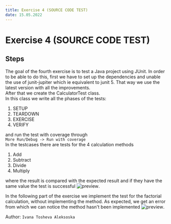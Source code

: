 ```yaml
---
title: Exercise 4 (SOURCE CODE TEST)  
date: 15.05.2022
---
```

# Exercise 4 (SOURCE CODE TEST)  

## Steps 

The goal of the fourth exercise is to test a Java project using JUnit.
In order to be able to do this, first we have to set up 
the dependencies and unable the use of junit-jupiter which ie equivalent
to junit 5. That way we use the latest version with all the improvements.  
After that we create the CalculatorTest class.  
In this class we write all the phases of the tests:
1. SETUP  
2. TEARDOWN  
3. EXERCISE  
4. VERIFY  

and run the test with coverage through  
```More Run/Debug -> Run with coverage```  
In the testcases there are tests for the 4 calculation methods 
1. Add
2. Subtract
3. Divide
4. Multiply 

where the result is compared with the expected result and 
if they have the same value the test is successful 
![preview](src/resources/images/ex4_1.png).

In the following part of the exercise we implement the test 
for the factorial calculation, without implementing the method. 
As expected, we get an error from which we can notice the method 
hasn't been implemented ![preview](src/resources/images/ex4_2.png).

Author: ```Ivana Tosheva Aleksoska```